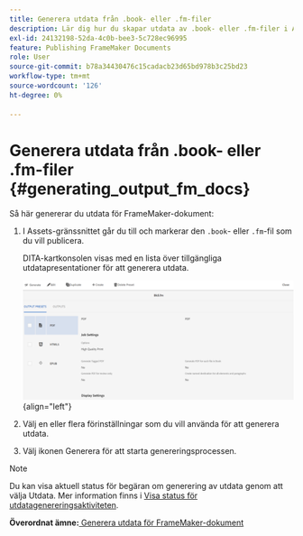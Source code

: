 ```yaml
---
title: Generera utdata från .book- eller .fm-filer
description: Lär dig hur du skapar utdata av .book- eller .fm-filer i AEM Guides.
exl-id: 24132198-52da-4c0b-bee3-5c728ec96995
feature: Publishing FrameMaker Documents
role: User
source-git-commit: b78a34430476c15cadacb23d65bd978b3c25bd23
workflow-type: tm+mt
source-wordcount: '126'
ht-degree: 0%

---
```


# Generera utdata från .book- eller .fm-filer {#generating_output_fm_docs}

Så här genererar du utdata för FrameMaker-dokument:

1. I Assets-gränssnittet går du till och markerar den `.book`- eller `.fm`-fil som du vill publicera.

   DITA-kartkonsolen visas med en lista över tillgängliga utdatapresentationer för att generera utdata.

   ![](images/publish-fm-doc.png){align="left"}

1. Välj en eller flera förinställningar som du vill använda för att generera utdata.

1. Välj ikonen Generera för att starta genereringsprocessen.


>[!NOTE]
>
> Du kan visa aktuell status för begäran om generering av utdata genom att välja Utdata. Mer information finns i [Visa status för utdatagenereringsaktiviteten](fm-output-view-status.md).

**Överordnat ämne:**[ Generera utdata för FrameMaker-dokument](fm-output-generatation.md)
